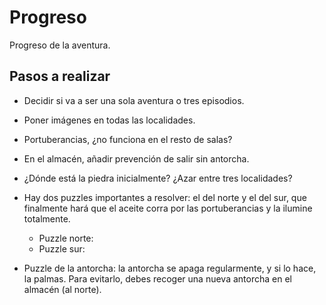 # Progreso

Progreso de la aventura.

## Pasos a realizar

- Decidir si va a ser una sola aventura o tres episodios.

- Poner imágenes en todas las localidades.

- Portuberancias, ¿no funciona en el resto de salas?

- En el almacén, añadir prevención de salir sin antorcha.

- ¿Dónde está la piedra inicialmente? ¿Azar entre tres localidades?

- Hay dos puzzles importantes a resolver: el del norte y el del sur, que finalmente hará que el aceite corra por las portuberancias y la ilumine totalmente.
  - Puzzle norte:
  - Puzzle sur:

- Puzzle de la antorcha: la antorcha se apaga regularmente, y si lo hace, la palmas. Para evitarlo, debes recoger una nueva antorcha en el almacén (al norte).
